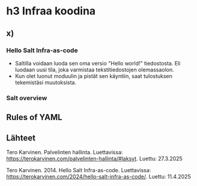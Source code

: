 # h3 Infraa koodina
## x)
### Hello Salt Infra-as-code
- Saltilla voidaan luoda sen oma versio "Hello world!" tiedostosta. Eli luodaan uusi tila, joka varmistaa tekstitiedostojen olemassaolon.
- Kun olet luonut moduulin ja pistät sen käyntiin, saat tulostuksen tekemistäsi muutoksista.
### Salt overview
Rules of YAML
- 

## Lähteet
Tero Karvinen. Palvelinten hallinta. Luettavissa: https://terokarvinen.com/palvelinten-hallinta/#laksyt. Luettu: 27.3.2025

Tero Karvinen. 2014. Hello Salt Infra-as-code. Luettavissa: https://terokarvinen.com/2024/hello-salt-infra-as-code/. Luettu: 11.4.2025
